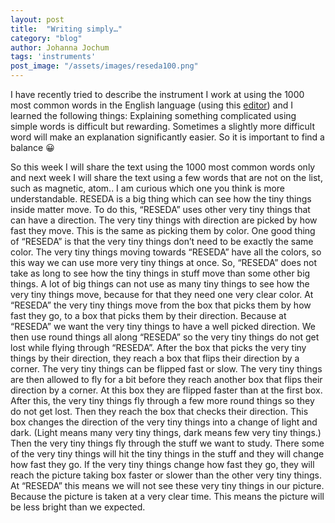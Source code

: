 ```yaml
---
layout: post
title:  "Writing simply…"
category: "blog"
author: Johanna Jochum
tags: 'instruments'
post_image: "/assets/images/reseda100.png"
---
```

I have recently tried to describe the instrument I work at using the 1000 most common words in the English language (using this [editor](https://splasho.com/upgoer5/)) and I learned the following things:
Explaining something complicated using simple words is difficult but rewarding.
Sometimes a slightly more difficult word will make an explanation significantly easier. So it is important to find a balance 😀
 
So this week I will share the text using the 1000 most common words only and next week I will share the text using a few words that are not on the list, such as magnetic, atom.. I am curious which one you think is more understandable. 
RESEDA is a big thing which can see how the tiny things inside matter move. To do this, “RESEDA” uses other very tiny things that can have a direction.
The very tiny things with direction are picked by how fast they move. This is the same as picking them by color. One good thing of “RESEDA” is that the very tiny things don’t need to be exactly the same color. The very tiny things moving towards “RESEDA” have all the colors, so this way we can use more very tiny things at once. So, “RESEDA” does not take as long to see how the tiny things in stuff move than some other big things. A lot of big things can not use as many tiny things to see how the very tiny things move, because for that they need one very clear color.
At “RESEDA” the very tiny things move from the box that picks them by how fast they go, to a box that picks them by their direction. Because at “RESEDA” we want the very tiny things to have a well picked direction. We then use round things all along “RESEDA” so the very tiny things do not get lost while flying through “RESEDA”.
After the box that picks the very tiny things by their direction, they reach a box that flips their direction by a corner. The very tiny things can be flipped fast or slow.
The very tiny things are then allowed to fly for a bit before they reach another box that flips their direction by a corner. At this box they are flipped faster than at the first box.
After this, the very tiny things fly through a few more round things so they do not get lost.
Then they reach the box that checks their direction. This box changes the direction of the very tiny things into a change of light and dark.
(Light means many very tiny things, dark means few very tiny things.) Then the very tiny things fly through the stuff we want to study.
There some of the very tiny things will hit the tiny things in the stuff and they will change how fast they go. If the very tiny things change how fast they go, they will reach the picture taking box faster or slower than the other very tiny things.
At “RESEDA” this means we will not see these very tiny things in our picture. Because the picture is taken at a very clear time. This means the picture will be less bright than we expected.
